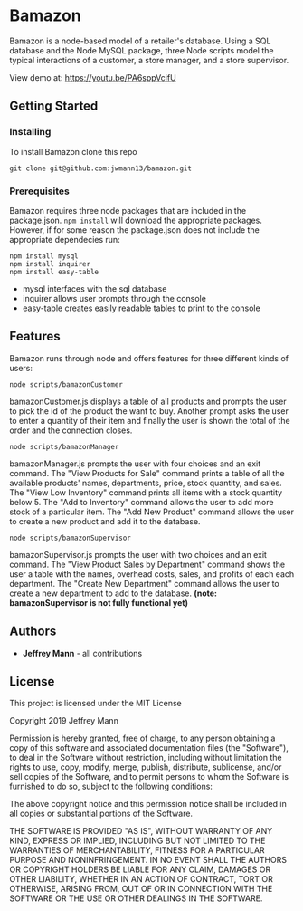 # Bamazon

Bamazon is a node-based model of a retailer's database. Using a SQL database and the Node MySQL package, three Node scripts model the typical interactions of a customer, a store manager, and a store supervisor.

View demo at: https://youtu.be/PA6sppVcifU

## Getting Started

### Installing

To install Bamazon clone this repo
```
git clone git@github.com:jwmann13/bamazon.git
```

### Prerequisites

Bamazon requires three node packages that are included in the package.json. ```npm install``` will download the appropriate packages. However, if for some reason the package.json does not include the appropriate dependecies run:
```
npm install mysql
npm install inquirer
npm install easy-table
```

* mysql interfaces with the sql database
* inquirer allows user prompts through the console
* easy-table creates easily readable tables to print to the console

## Features

Bamazon runs through node and offers features for three different kinds of users:

```
node scripts/bamazonCustomer
```
bamazonCustomer.js displays a table of all products and prompts the user to pick the id of the product the want to buy. Another prompt asks the user to enter a quantity of their item and finally the user is shown the total of the order and the connection closes.

```
node scripts/bamazonManager
```
bamazonManager.js prompts the user with four choices and an exit command. The "View Products for Sale" command prints a table of all the available products' names, departments, price, stock quantity, and sales. The "View Low Inventory" command prints all items with a stock quantity below 5. The "Add to Inventory" command allows the user to add more stock of a particular item. The "Add New Product" command allows the user to create a new product and add it to the database.

```
node scripts/bamazonSupervisor
```
bamazonSupervisor.js prompts the user with two choices and an exit command. The "View Product Sales by Department" command shows the user a table with the names, overhead costs, sales, and profits of each each department. The "Create New Department" command allows the user to create a new department to add to the database.
**(note: bamazonSupervisor is not fully functional yet)**

## Authors

* __Jeffrey Mann__ - all contributions

## License

This project is licensed under the MIT License

Copyright 2019 Jeffrey Mann

Permission is hereby granted, free of charge, to any person obtaining a copy of this software and associated documentation files (the "Software"), to deal in the Software without restriction, including without limitation the rights to use, copy, modify, merge, publish, distribute, sublicense, and/or sell copies of the Software, and to permit persons to whom the Software is furnished to do so, subject to the following conditions:

The above copyright notice and this permission notice shall be included in all copies or substantial portions of the Software.

THE SOFTWARE IS PROVIDED "AS IS", WITHOUT WARRANTY OF ANY KIND, EXPRESS OR IMPLIED, INCLUDING BUT NOT LIMITED TO THE WARRANTIES OF MERCHANTABILITY, FITNESS FOR A PARTICULAR PURPOSE AND NONINFRINGEMENT. IN NO EVENT SHALL THE AUTHORS OR COPYRIGHT HOLDERS BE LIABLE FOR ANY CLAIM, DAMAGES OR OTHER LIABILITY, WHETHER IN AN ACTION OF CONTRACT, TORT OR OTHERWISE, ARISING FROM, OUT OF OR IN CONNECTION WITH THE SOFTWARE OR THE USE OR OTHER DEALINGS IN THE SOFTWARE.
